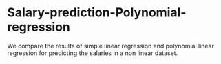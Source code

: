 # Salary-prediction-Polynomial-regression
We compare the results of simple linear regression and polynomial linear regression for predicting the salaries in a non linear dataset.
